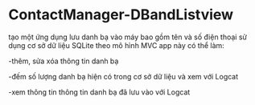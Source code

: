 # ContactManager-DBandListview

tạo một ứng dụng lưu danh bạ vào máy bao gồm tên và số điện thoại sử dụng cơ sở dữ liệu SQLite theo mô hình MVC 
app này có thể làm:

-thêm, sửa xóa thông tin danh bạ

-đếm số lượng danh bạ hiện có trong cơ sở dữ liệu và xem với Logcat

-xem thông tin thông tin danh bạ đã lưu vào với Logcat 

